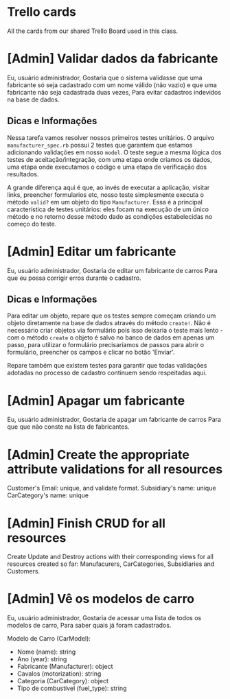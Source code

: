 # Trello cards

All the cards from our shared Trello Board used in this class.

# [Admin] Validar dados da fabricante

Eu, usuário administrador,
Gostaria que o sistema validasse que uma fabricante só seja cadastrado com um nome válido (não vazio) e que uma fabricante não seja cadastrada duas vezes,
Para evitar cadastros indevidos na base de dados.


## Dicas e Informações

Nessa tarefa vamos resolver nossos primeiros testes unitários. O arquivo `manufacturer_spec.rb` possui 2 testes que garantem que estamos adicionando validações em nosso `model`. O teste segue a mesma lógica dos testes de aceitação/integração, com uma etapa onde criamos os dados, uma etapa onde executamos o código e uma etapa de verificação dos resultados.

A grande diferença aqui é que, ao invés de executar a aplicação, visitar links, preencher formularios etc, nosso teste simplesmente executa o método `valid?` em um objeto do tipo `Manufacturer`. Essa é a principal característica de testes unitários: eles focam na execução de um único método e no retorno desse método dado as condições estabelecidas no começo do teste.

# [Admin] Editar um fabricante

Eu, usuário administrador,
Gostaria de editar um fabricante de carros
Para que eu possa corrigir erros durante o cadastro.

## Dicas e Informações

Para editar um objeto, repare que os testes sempre começam criando um objeto diretamente na base de dados através do método `create!`. Não é necessário criar objetos via formulário pois isso deixaria o teste mais lento - com o método `create` o objeto é salvo no banco de dados em apenas um passo, para utilizar o formulário precisaríamos de passos para abrir o formulário, preencher os campos e clicar no botão 'Enviar'. 

Repare também que existem testes para garantir que todas validações adotadas no processo de cadastro continuem sendo respeitadas aqui.

# [Admin] Apagar um fabricante

Eu, usuário administrador,
Gostaria de apagar um fabricante de carros
Para que que não conste na lista de fabricantes.

# [Admin] Create the appropriate attribute validations for all resources

Customer's Email: unique, and validate format.
Subsidiary's name: unique
CarCategory's name: unique

# [Admin] Finish CRUD for all resources

Create Update and Destroy actions with their corresponding views for all resources created so far: Manufacurers, CarCategories, Subsidiaries and Customers.

# [Admin] Vê os modelos de carro

Eu, usuário administrador,
Gostaria de acessar uma lista de todos os modelos de carro,
Para saber quais já foram cadastrados.

Modelo de Carro (CarModel): 

- Nome (name): string
- Ano (year): string
- Fabricante (Manufacturer): object
- Cavalos (motorization): string
- Categoria (CarCategory): object
- Tipo de combustível (fuel_type): string 
